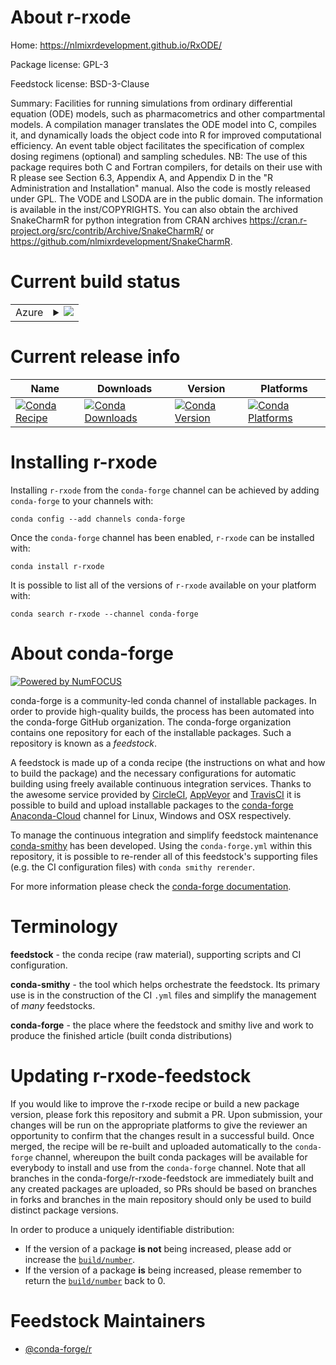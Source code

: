 About r-rxode
=============

Home: https://nlmixrdevelopment.github.io/RxODE/

Package license: GPL-3

Feedstock license: BSD-3-Clause

Summary: Facilities for running simulations from ordinary differential equation (ODE) models, such as pharmacometrics and other compartmental models.  A compilation manager translates the ODE model into C, compiles it, and dynamically loads the object code into R for improved computational efficiency.  An event table object facilitates the specification of complex dosing regimens (optional) and sampling schedules.  NB: The use of this package requires both C and Fortran compilers, for details on their use with R please see Section 6.3, Appendix A, and Appendix D in the "R Administration and Installation" manual. Also the code is mostly released under GPL.  The VODE and LSODA are in the public domain.  The information is available in the inst/COPYRIGHTS. You can also obtain the archived SnakeCharmR for python integration from CRAN archives <https://cran.r-project.org/src/contrib/Archive/SnakeCharmR/> or <https://github.com/nlmixrdevelopment/SnakeCharmR>.



Current build status
====================


<table>
    
  <tr>
    <td>Azure</td>
    <td>
      <details>
        <summary>
          <a href="https://dev.azure.com/conda-forge/feedstock-builds/_build/latest?definitionId=8906&branchName=master">
            <img src="https://dev.azure.com/conda-forge/feedstock-builds/_apis/build/status/r-rxode-feedstock?branchName=master">
          </a>
        </summary>
        <table>
          <thead><tr><th>Variant</th><th>Status</th></tr></thead>
          <tbody><tr>
              <td>linux_64_r_base3.6target_platformlinux-64</td>
              <td>
                <a href="https://dev.azure.com/conda-forge/feedstock-builds/_build/latest?definitionId=8906&branchName=master">
                  <img src="https://dev.azure.com/conda-forge/feedstock-builds/_apis/build/status/r-rxode-feedstock?branchName=master&jobName=linux&configuration=linux_64_r_base3.6target_platformlinux-64" alt="variant">
                </a>
              </td>
            </tr><tr>
              <td>linux_64_r_base4.0target_platformlinux-64</td>
              <td>
                <a href="https://dev.azure.com/conda-forge/feedstock-builds/_build/latest?definitionId=8906&branchName=master">
                  <img src="https://dev.azure.com/conda-forge/feedstock-builds/_apis/build/status/r-rxode-feedstock?branchName=master&jobName=linux&configuration=linux_64_r_base4.0target_platformlinux-64" alt="variant">
                </a>
              </td>
            </tr><tr>
              <td>osx_64_r_base3.6target_platformosx-64</td>
              <td>
                <a href="https://dev.azure.com/conda-forge/feedstock-builds/_build/latest?definitionId=8906&branchName=master">
                  <img src="https://dev.azure.com/conda-forge/feedstock-builds/_apis/build/status/r-rxode-feedstock?branchName=master&jobName=osx&configuration=osx_64_r_base3.6target_platformosx-64" alt="variant">
                </a>
              </td>
            </tr><tr>
              <td>osx_64_r_base4.0target_platformosx-64</td>
              <td>
                <a href="https://dev.azure.com/conda-forge/feedstock-builds/_build/latest?definitionId=8906&branchName=master">
                  <img src="https://dev.azure.com/conda-forge/feedstock-builds/_apis/build/status/r-rxode-feedstock?branchName=master&jobName=osx&configuration=osx_64_r_base4.0target_platformosx-64" alt="variant">
                </a>
              </td>
            </tr><tr>
              <td>win_64_r_base3.6target_platformwin-64</td>
              <td>
                <a href="https://dev.azure.com/conda-forge/feedstock-builds/_build/latest?definitionId=8906&branchName=master">
                  <img src="https://dev.azure.com/conda-forge/feedstock-builds/_apis/build/status/r-rxode-feedstock?branchName=master&jobName=win&configuration=win_64_r_base3.6target_platformwin-64" alt="variant">
                </a>
              </td>
            </tr><tr>
              <td>win_64_r_base4.0target_platformwin-64</td>
              <td>
                <a href="https://dev.azure.com/conda-forge/feedstock-builds/_build/latest?definitionId=8906&branchName=master">
                  <img src="https://dev.azure.com/conda-forge/feedstock-builds/_apis/build/status/r-rxode-feedstock?branchName=master&jobName=win&configuration=win_64_r_base4.0target_platformwin-64" alt="variant">
                </a>
              </td>
            </tr>
          </tbody>
        </table>
      </details>
    </td>
  </tr>
</table>

Current release info
====================

| Name | Downloads | Version | Platforms |
| --- | --- | --- | --- |
| [![Conda Recipe](https://img.shields.io/badge/recipe-r--rxode-green.svg)](https://anaconda.org/conda-forge/r-rxode) | [![Conda Downloads](https://img.shields.io/conda/dn/conda-forge/r-rxode.svg)](https://anaconda.org/conda-forge/r-rxode) | [![Conda Version](https://img.shields.io/conda/vn/conda-forge/r-rxode.svg)](https://anaconda.org/conda-forge/r-rxode) | [![Conda Platforms](https://img.shields.io/conda/pn/conda-forge/r-rxode.svg)](https://anaconda.org/conda-forge/r-rxode) |

Installing r-rxode
==================

Installing `r-rxode` from the `conda-forge` channel can be achieved by adding `conda-forge` to your channels with:

```
conda config --add channels conda-forge
```

Once the `conda-forge` channel has been enabled, `r-rxode` can be installed with:

```
conda install r-rxode
```

It is possible to list all of the versions of `r-rxode` available on your platform with:

```
conda search r-rxode --channel conda-forge
```


About conda-forge
=================

[![Powered by NumFOCUS](https://img.shields.io/badge/powered%20by-NumFOCUS-orange.svg?style=flat&colorA=E1523D&colorB=007D8A)](http://numfocus.org)

conda-forge is a community-led conda channel of installable packages.
In order to provide high-quality builds, the process has been automated into the
conda-forge GitHub organization. The conda-forge organization contains one repository
for each of the installable packages. Such a repository is known as a *feedstock*.

A feedstock is made up of a conda recipe (the instructions on what and how to build
the package) and the necessary configurations for automatic building using freely
available continuous integration services. Thanks to the awesome service provided by
[CircleCI](https://circleci.com/), [AppVeyor](https://www.appveyor.com/)
and [TravisCI](https://travis-ci.com/) it is possible to build and upload installable
packages to the [conda-forge](https://anaconda.org/conda-forge)
[Anaconda-Cloud](https://anaconda.org/) channel for Linux, Windows and OSX respectively.

To manage the continuous integration and simplify feedstock maintenance
[conda-smithy](https://github.com/conda-forge/conda-smithy) has been developed.
Using the ``conda-forge.yml`` within this repository, it is possible to re-render all of
this feedstock's supporting files (e.g. the CI configuration files) with ``conda smithy rerender``.

For more information please check the [conda-forge documentation](https://conda-forge.org/docs/).

Terminology
===========

**feedstock** - the conda recipe (raw material), supporting scripts and CI configuration.

**conda-smithy** - the tool which helps orchestrate the feedstock.
                   Its primary use is in the construction of the CI ``.yml`` files
                   and simplify the management of *many* feedstocks.

**conda-forge** - the place where the feedstock and smithy live and work to
                  produce the finished article (built conda distributions)


Updating r-rxode-feedstock
==========================

If you would like to improve the r-rxode recipe or build a new
package version, please fork this repository and submit a PR. Upon submission,
your changes will be run on the appropriate platforms to give the reviewer an
opportunity to confirm that the changes result in a successful build. Once
merged, the recipe will be re-built and uploaded automatically to the
`conda-forge` channel, whereupon the built conda packages will be available for
everybody to install and use from the `conda-forge` channel.
Note that all branches in the conda-forge/r-rxode-feedstock are
immediately built and any created packages are uploaded, so PRs should be based
on branches in forks and branches in the main repository should only be used to
build distinct package versions.

In order to produce a uniquely identifiable distribution:
 * If the version of a package **is not** being increased, please add or increase
   the [``build/number``](https://conda.io/docs/user-guide/tasks/build-packages/define-metadata.html#build-number-and-string).
 * If the version of a package **is** being increased, please remember to return
   the [``build/number``](https://conda.io/docs/user-guide/tasks/build-packages/define-metadata.html#build-number-and-string)
   back to 0.

Feedstock Maintainers
=====================

* [@conda-forge/r](https://github.com/conda-forge/r/)

